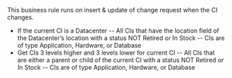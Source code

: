 This business rule runs on insert & update of change request when the CI changes.
- If the current CI is a Datacenter
-- All CIs that have the location field of the Datacenter’s location with a status NOT Retired or In Stock
-- CIs are of type Application, Hardware, or Database
- Get CIs 3 levels higher and 3 levels lower for current CI
-- All CIs that are either a parent or child of the current CI with a status NOT Retired or In Stock
-- CIs are of type Application, Hardware, or Database
